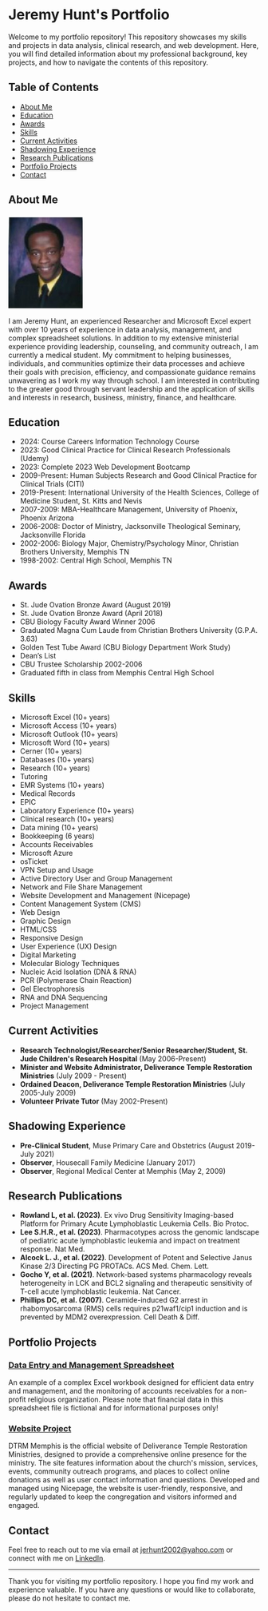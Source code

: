 # Jeremy Hunt's Portfolio

Welcome to my portfolio repository! This repository showcases my skills and projects in data analysis, clinical research, and web development. Here, you will find detailed information about my professional background, key projects, and how to navigate the contents of this repository.

## Table of Contents

- [About Me](#about-me)
- [Education](#education)
- [Awards](#awards)
- [Skills](#skills)
- [Current Activities](#current-activities)
- [Shadowing Experience](#shadowing-experience)
- [Research Publications](#research-publications)
- [Portfolio Projects](#portfolio-projects)
- [Contact](#contact)

## About Me

![My_Picture](images/My_Picture.jpg)

I am Jeremy Hunt, an experienced Researcher and Microsoft Excel expert with over 10 years of experience in data analysis, management, and complex spreadsheet solutions. In addition to my extensive ministerial experience providing leadership, counseling, and community outreach, I am currently a medical student. My commitment to helping businesses, individuals, and communities optimize their data processes and achieve their goals with precision, efficiency, and compassionate guidance remains unwavering as I work my way through school. I am interested in contributing to the greater good through servant leadership and the application of skills and interests in research, business, ministry, finance, and healthcare.

## Education

- 2024: Course Careers Information Technology Course
- 2023: Good Clinical Practice for Clinical Research Professionals (Udemy)
- 2023: Complete 2023 Web Development Bootcamp
- 2009-Present: Human Subjects Research and Good Clinical Practice for Clinical Trials (CITI)
- 2019-Present: International University of the Health Sciences, College of Medicine Student, St. Kitts and Nevis
- 2007-2009: MBA-Healthcare Management, University of Phoenix, Phoenix Arizona
- 2006-2008: Doctor of Ministry, Jacksonville Theological Seminary, Jacksonville Florida
- 2002-2006: Biology Major, Chemistry/Psychology Minor, Christian Brothers University, Memphis TN
- 1998-2002: Central High School, Memphis TN

## Awards

- St. Jude Ovation Bronze Award (August 2019)
- St. Jude Ovation Bronze Award (April 2018)
- CBU Biology Faculty Award Winner 2006
- Graduated Magna Cum Laude from Christian Brothers University (G.P.A. 3.63)
- Golden Test Tube Award (CBU Biology Department Work Study)
- Dean’s List
- CBU Trustee Scholarship 2002-2006
- Graduated fifth in class from Memphis Central High School

## Skills

- Microsoft Excel (10+ years)
- Microsoft Access (10+ years)
- Microsoft Outlook (10+ years)
- Microsoft Word (10+ years)
- Cerner (10+ years)
- Databases (10+ years)
- Research (10+ years)
- Tutoring
- EMR Systems (10+ years)
- Medical Records
- EPIC
- Laboratory Experience (10+ years)
- Clinical research (10+ years)
- Data mining (10+ years)
- Bookkeeping (6 years)
- Accounts Receivables
- Microsoft Azure
- osTicket
- VPN Setup and Usage
- Active Directory User and Group Management
- Network and File Share Management
- Website Development and Management (Nicepage)
- Content Management System (CMS)
- Web Design
- Graphic Design
- HTML/CSS
- Responsive Design
- User Experience (UX) Design
- Digital Marketing
- Molecular Biology Techniques
- Nucleic Acid Isolation (DNA & RNA)
- PCR (Polymerase Chain Reaction)
- Gel Electrophoresis
- RNA and DNA Sequencing
- Project Management


## Current Activities

- **Research Technologist/Researcher/Senior Researcher/Student, St. Jude Children's Research Hospital** (May 2006-Present)
- **Minister and Website Administrator, Deliverance Temple Restoration Ministries** (July 2009 - Present)
- **Ordained Deacon, Deliverance Temple Restoration Ministries** (July 2005-July 2009)
- **Volunteer Private Tutor** (May 2002-Present)

## Shadowing Experience

- **Pre-Clinical Student**, Muse Primary Care and Obstetrics (August 2019-July 2021)
- **Observer**, Housecall Family Medicine (January 2017)
- **Observer**, Regional Medical Center at Memphis (May 2, 2009)

## Research Publications

- **Rowland L, et al. (2023)**. Ex vivo Drug Sensitivity Imaging-based Platform for Primary Acute Lymphoblastic Leukemia Cells. Bio Protoc.
- **Lee S.H.R., et al. (2023)**. Pharmacotypes across the genomic landscape of pediatric acute lymphoblastic leukemia and impact on treatment response. Nat Med.
- **Alcock L. J., et al. (2022)**. Development of Potent and Selective Janus Kinase 2/3 Directing PG PROTACs. ACS Med. Chem. Lett.
- **Gocho Y, et al. (2021)**. Network-based systems pharmacology reveals heterogeneity in LCK and BCL2 signaling and therapeutic sensitivity of T-cell acute lymphoblastic leukemia. Nat Cancer.
- **Phillips DC, et al. (2007)**. Ceramide-induced G2 arrest in rhabomyosarcoma (RMS) cells requires p21waf1/cip1 induction and is prevented by MDM2 overexpression. Cell Death & Diff.

## Portfolio Projects

### [Data Entry and Management Spreadsheet](https://jeremyhunt.github.io/projects/Church_Accounts_Receivable_Spreadsheet.xlsx)

An example of a complex Excel workbook designed for efficient data entry and management, and the monitoring of accounts receivables for a non-profit religious organization. Please note that financial data in this spreadsheet file is fictional and for informational purposes only!

### [Website Project](https://www.DTRMMemphis.com)

DTRM Memphis is the official website of Deliverance Temple Restoration Ministries, designed to provide a comprehensive online presence for the ministry. The site features information about the church's mission, services, events, community outreach programs, and places to collect online donations as well as user contact information and questions. Developed and managed using Nicepage, the website is user-friendly, responsive, and regularly updated to keep the congregation and visitors informed and engaged.

## Contact

Feel free to reach out to me via email at [jerhunt2002@yahoo.com](mailto:jerhunt2002@yahoo.com) or connect with me on [LinkedIn](https://www.linkedin.com/in/jeremy-hunt-6732a7156).

---

Thank you for visiting my portfolio repository. I hope you find my work and experience valuable. If you have any questions or would like to collaborate, please do not hesitate to contact me.
